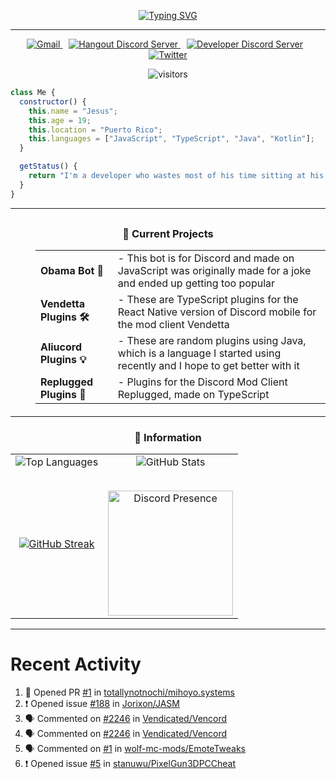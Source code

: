 <div align="center">
  
  [![Typing SVG](https://readme-typing-svg.demolab.com?font=Fira+Code&weight=300&pause=1000&color=F7F7F7&center=true&random=false&width=435&lines=%E2%AD%90+Hello%2C+Im+Wolfie+%E2%AD%90;A+programmer+from+PuertoRico%2C+%F0%9F%98%81)](https://git.io/typing-svg)
</div>

--- 

<div align="center">
  <a href="mailto:helpwolf@gmail.com?Subject=My%20Query" style="margin-right: 10px;">
    <img alt="Gmail" src="https://img.shields.io/badge/Gmail-D14836?style=for-the-badge&logo=gmail&logoColor=white">
  </a>
  
  <a href="https://discord.gg/BK5EGm7jSt" style="margin-right: 10px;">
    <img alt="Hangout Discord Server" src="https://dcbadge.limes.pink/api/server/BK5EGm7jSt">
  </a>
  
  <a href="https://discord.gg/eTvYv95PCG" style="margin-right: 10px;">
    <img alt="Developer Discord Server" src="https://dcbadge.limes.pink/api/server/eTvYv95PCG">
  </a>
  
  <a href="https://twitter.com/RealWolfkid">
    <img alt="Twitter" src="https://img.shields.io/badge/Twitter-1DA1F2?style=for-the-badge&logo=twitter&logoColor=white">
  </a>

  <p>
    <img src="https://visitor-badge.laobi.icu/badge?page_id=Wolfkid200444.Wolfkid200444" alt="visitors">
  </p>
</div>

```Javascript
class Me {
  constructor() {
    this.name = "Jesus";
    this.age = 19;
    this.location = "Puerto Rico";
    this.languages = ["JavaScript", "TypeScript", "Java", "Kotlin"];
  }

  getStatus() {
    return "I'm a developer who wastes most of his time sitting at his desk doing nothing but watching anime all day.";
  }
}
```

---


<div style="margin-top: 30px;">
  <dl style="margin-bottom: 20px;">
  <h3 align="center"> 🧰 Current Projects </h3>
    <dd>
      <table>
        <tr>
          <td><strong>Obama Bot 🤖</strong></td>
          <td>- This bot is for Discord and made on JavaScript was originally made for a joke and ended up getting too popular</td>
        </tr>
        <tr>
          <td><strong>Vendetta Plugins 🛠️</strong></td>
          <td>- These are TypeScript plugins for the React Native version of Discord mobile for the mod client Vendetta</td>
        </tr>
        <tr>
          <td><strong>Aliucord Plugins 💡</strong></td>
          <td>- These are random plugins using Java, which is a language I started using recently and I hope to get better with it</td>
        </tr>
        <tr>
          <td><strong>Replugged Plugins 🔌</strong></td>
          <td>- Plugins for the Discord Mod Client Replugged, made on TypeScript</td>
        </tr>
      </table>
    </dd>
  </dl>
</div>




---


<h3 align="center"> 🤖 Information </h3>

<table align="center" style="border: none;">
  <tr>
    <td align="center" valign="middle" style="border: none;">
      <img
        src="https://github-readme-stats.vercel.app/api/top-langs/?username=Wolfkid200444&theme=tokyonight&hide_border=true&bg_color=00000000&title_color=F4DEC8"
        alt="Top Languages"
      />
    </td>
    <td align="center" valign="middle" style="border: none;">
      <img
        src="https://github-readme-stats.vercel.app/api?username=Wolfkid200444&show_icons=true&theme=tokyonight&hide_border=true"
        alt="GitHub Stats"
      />
    </td>
  </tr>
  <tr>
    <td align="center" valign="middle" style="border: none;">
      <a href="https://git.io/streak-stats">
        <img
          src="https://streak-stats.demolab.com?user=Wolfkid200444&theme=tokyonight&hide_border=true"
          alt="GitHub Streak"
        />
      </a>
    </td>
    <td align="center" valign="middle" style="border: none;">
      <div style="margin-top: 30px;">
        <!-- Discord Presence -->
        <a href="https://discord.com/users/347096063569559553" target="_blank">
          <img height="200" src="https://lanyard.cnrad.dev/api/347096063569559553" alt="Discord Presence">
        </a>
      </div>
    </td>
  </tr>
</table>


---


  <h1> Recent Activity </h1>

<!--START_SECTION:activity-->
1. 💪 Opened PR [#1](https://github.com/totallynotnochi/mihoyo.systems/pull/1) in [totallynotnochi/mihoyo.systems](https://github.com/totallynotnochi/mihoyo.systems)
2. ❗ Opened issue [#188](https://github.com/Jorixon/JASM/issues/188) in [Jorixon/JASM](https://github.com/Jorixon/JASM)
3. 🗣 Commented on [#2246](https://github.com/Vendicated/Vencord/pull/2246#issuecomment-2120410515) in [Vendicated/Vencord](https://github.com/Vendicated/Vencord)
4. 🗣 Commented on [#2246](https://github.com/Vendicated/Vencord/pull/2246#issuecomment-2108524426) in [Vendicated/Vencord](https://github.com/Vendicated/Vencord)
5. 🗣 Commented on [#1](https://github.com/wolf-mc-mods/EmoteTweaks/issues/1#issuecomment-2093052471) in [wolf-mc-mods/EmoteTweaks](https://github.com/wolf-mc-mods/EmoteTweaks)
6. ❗ Opened issue [#5](https://github.com/stanuwu/PixelGun3DPCCheat/issues/5) in [stanuwu/PixelGun3DPCCheat](https://github.com/stanuwu/PixelGun3DPCCheat)
<!--END_SECTION:activity-->
